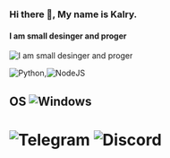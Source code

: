 ### Hi there 👋, My name is Kalry.
#### I am small desinger and proger
![I am small desinger and proger](https://img.shields.io/badge/small_designer_and_python_node_js_programmer_2-_years_old_suffers_from_schizophrenia_not_real-green)

![Python](https://img.shields.io/badge/python-3670A0?style=for-the-badge&logo=python&logoColor=ffdd54),![NodeJS](https://img.shields.io/badge/node.js-6DA55F?style=for-the-badge&logo=node.js&logoColor=white)
## OS ![Windows](https://img.shields.io/badge/Windows-0078D6?style=for-the-badge&logo=windows&logoColor=white)

# ![Telegram](https://img.shields.io/badge/kalry__chelovek-2CA5E0?style=for-the-badge&logo=telegram&logoColor=white) ![Discord](https://img.shields.io/badge/kalry-%235865F2.svg?style=for-the-badge&logo=discord&logoColor=white)
